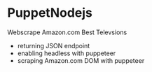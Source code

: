 # PuppetNodejs

Webscrape Amazon.com Best Televsions
* returning JSON endpoint
* enabling headless with puppeteer
* scraping Amazon.com DOM with puppeteer
